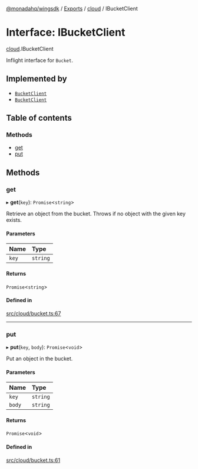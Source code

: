 [@monadahq/wingsdk](../README.md) / [Exports](../modules.md) / [cloud](../modules/cloud.md) / IBucketClient

# Interface: IBucketClient

[cloud](../modules/cloud.md).IBucketClient

Inflight interface for `Bucket`.

## Implemented by

- [`BucketClient`](../classes/tfaws.BucketClient.md)
- [`BucketClient`](../classes/sim.BucketClient.md)

## Table of contents

### Methods

- [get](cloud.IBucketClient.md#get)
- [put](cloud.IBucketClient.md#put)

## Methods

### get

▸ **get**(`key`): `Promise`<`string`\>

Retrieve an object from the bucket. Throws if no object with the given key
exists.

#### Parameters

| Name | Type |
| :------ | :------ |
| `key` | `string` |

#### Returns

`Promise`<`string`\>

#### Defined in

[src/cloud/bucket.ts:67](https://github.com/monadahq/winglang/blob/438eedb/libs/wingsdk/src/cloud/bucket.ts#L67)

___

### put

▸ **put**(`key`, `body`): `Promise`<`void`\>

Put an object in the bucket.

#### Parameters

| Name | Type |
| :------ | :------ |
| `key` | `string` |
| `body` | `string` |

#### Returns

`Promise`<`void`\>

#### Defined in

[src/cloud/bucket.ts:61](https://github.com/monadahq/winglang/blob/438eedb/libs/wingsdk/src/cloud/bucket.ts#L61)
